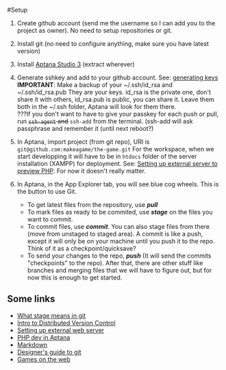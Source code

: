 #Setup

1. Create github account (send me the username so I can add you to the project as owner). No need to setup repositories or git.

2. Install git (no need to configure anything, make sure you have latest version)

3. Install [Aptana Studio 3](http://aptana.com/) (extract wherever)

4. Generate sshkey and add to your github account. See: [generating keys](https://help.github.com/articles/generating-ssh-keys)  
	**IMPORTANT**: Make a backup of your ~/.ssh/id_rsa and ~/.ssh/id_rsa.pub They are your keys. id_rsa	is the private one, don't share it with others, id_rsa.pub is public, you can share it. Leave them both in the ~/.ssh folder, Aptana will look for them there.  
	???If you don't want to have to give your passkey for each push or pull, run <del>`ssh-agent` and</del> `ssh-add` from the terminal. (ssh-add will ask passphrase and remember it (until next reboot?)

5.	In Aptana, import project (from git repo), URI is `git@github.com:makeagame/the-game.git` 
For the workspace, when we start developping it will have to be in `htdocs` folder of the server installation (XAMPP) for deployment. See: [Setting up external server to preview PHP](https://wiki.appcelerator.org/display/tis/Setting+up+an+external+web+server+to+preview+PHP+and+other+non-HTML+pages). For now it doesn't really matter.
	
6.	In Aptana, in the App Explorer tab, you will see blue cog wheels. This is the button to use Git.
	* To get latest files from the repository, use ***pull***
	* To mark files as ready to be commited, use ***stage*** on the files you want to commit.
	* To commit files, use ***commit***. You can also stage files from there (move from unstaged to staged area). A commit is like a push, except it will only be on your machine until you push it to the	repo. Think of it as a checkpoint/quicksave?
	* To send your changes to the repo, ***push*** (It will send the commits "checkpoints" to the repo). After that, there are other stuff like branches and merging files that we will have to figure out, but for now this is enough to get started.

## Some links
* [What stage means in git](http://programmers.stackexchange.com/questions/119782/what-stage-means-in-git-source-control)
* [Intro to Distributed Version Control](http://betterexplained.com/articles/intro-to-distributed-version-control-illustrated/)
* [Setting up external web server](https://wiki.appcelerator.org/display/tis/Setting+up+an+external+web+server+to+preview+PHP+and+other+non-HTML+pages )
* [PHP dev in Aptana](https://wiki.appcelerator.org/display/tis/PHP+Development)
* [Markdown](https://en.wikipedia.org/wiki/Markdown)
* [Designer's guide to git](http://www.sitepoint.com/the-designers-guide-to-git-or-how-i-learned-to-stop-worrying-and-love-the-repository/)
* [Games on the web](http://12devsofxmas.co.uk/post/2012-12-26-day-1-the-future-of-games-on-the-web)
